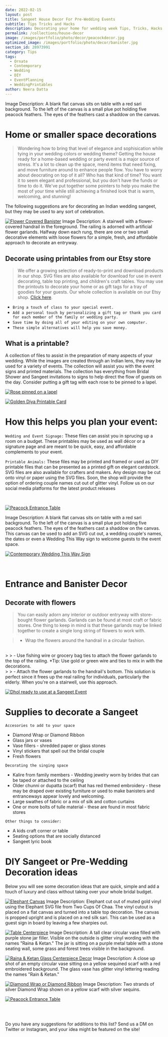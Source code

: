 ```yaml
---
date: 2022-02-15
layout: post
title: Sangeet House Decor For Pre-Wedding Events
subtitle: Tips Tricks and Hacks 
description: Decorating your home for wedding week Tips, Tricks, Hacks and Printables to help create the perfect setting for your event. 
permalink: /collections/house-decor
image: /images/portfolio/photo/decor/peacockdecor.jpg
optimized_image: /images/portfolio/photo/decor/banister.jpg
section_id: 28973991
category: Tips
tags:
  - Ornate
  - Contemporary
  - Wedding
  - DIY
  - EventPlanning
  - WeddingPrintables
author: Neera Datta
---
```

Image Description: A blank flat canvas sits on  table with a red sari background. To the left of the canvas is a small plue pot holding five peacock feathers. The eyes of the feathers cast a shaddow on the canvas.

# Home or smaller space decorations
 
 
>Wondering how to bring that level of elegance and sophisication while tying in your wedding colors or wedding theme? 
>Getting the house ready for a home-based wedding or party event is a major source of stress. It's a lot to clean up the space, mend items that need fixing, and move furniture around to enhance people flow. You have to worry about deocrating on top of it all? Who has that kind of time? You want it to seem elegant and professional, but you don't have the funds or time to do it. We've put together some pointers to help you make the most of your time while still achieving a finished look that is warm, welcoming, and stunning!

The following suggestions are for decorating an Indian wedding sangeet, but they may be used to any sort of celebration.

[![Flower Covered Banister](\images\portfolio\photo\decor\22.jpg)](https://www.etsy.com/shop/TwoCupsOfChaa)
Image Description: A stairwell with a flower-covered handrail in the foreground. The railing is adorned with artificial flower garlands. Halfway down each rung, there are one or two small decorative elements with loose flowers for a simple, fresh, and affordable approach to decorate an entryway.


## Decorate using printables from our Etsy store

>We offer a growing selection of ready-to-print and download products in our shop. SVG files are also available for download for use in event decorating, table top printing, and children's craft tables. You may use the printouts to decorate your home or as gift tags for a tray of goodies for your guests. Our whole collection is available on our Etsy shop. [Click here](https://www.etsy.com/shop/TwoCupsOfChaa).
>
- `Bring a touch of class to your special event.`
- `Add a personal touch by personalizing a gift tag or thank you card for each member of the family or wedding party.`
- `Save time by doing all of your editing on your own computer.`
- `These simple alternatives will help you save money.`

## What is a printable? 

A collection of files to assist in the preparation of many aspects of your wedding. While the images are created through an Indian lens, they may be used for a variety of events. The collection will assist you with the event signs and printed materials. The collection has everything from Bridal Shower and Sangeet invitations to signs to help direct the flow of guests on the day. Consider putting a gift tag with each rose to be pinned to a lapel. 


[![Rose pinned on a lapel](\images\portfolio\photo\decor\Rose.jfif)](https://www.etsy.com/shop/TwoCupsOfChaa)

[![Golden Diya Printable Card](https://i.etsystatic.com/21226651/r/il/9fdb75/3681603525/il_794xN.3681603525_4eg7.jpg)](https://i.etsystatic.com/21226651/r/il/9fdb75/3681603525/il_794xN.3681603525_4eg7.jpg)


# How this helps you plan your event:

`Wedding and Event Signage:` These files can assist you in sprucing up a room on a budget. These printables may be used as wall décor or a signature page and are meant to be quick, easy, and affordable complements to your event.

`Printable Animals:` These files may be printed and framed or used as DIY printable files that can be presented as a printed gift on elegant cardstock. SVG files are also available for crafters and makers. Any design may be cut onto vinyl or paper using the SVG files. Soon, the shop will provide the option of ordering couple names cut out of glitter vinyl. Follow us on our social media platforms for the latest product releases




<br/>

[![Peacock Entrance Table](\images\portfolio\photo\decor\Kalire.jfif)](https://www.etsy.com/shop/TwoCupsOfChaa)

Image Description: A blank flat canvas sits on  table with a red sari background. To the left of the canvas is a small plue pot holding five peacock feathers. The eyes of the feathers cast a shaddow on the canvas. This canvas can be used to add an SVG cut out, a wedding couple's names, the dates or even a Wedding This Way sign to welcome guests to the event space. 




[![Contemporary Wedding This Way Sign](https://i.etsystatic.com/21226651/r/il/1e77f3/3606218300/il_794xN.3606218300_n0hk.jpg)](https://i.etsystatic.com/21226651/r/il/1e77f3/3606218300/il_794xN.3606218300_n0hk.jpg)

<br/>



# Entrance and Banister Decor
## Decorate with flowers
>You can easily adorn any interior or outdoor entryway with store-bought flower garlands. Garlands can be found at most craft or fabric stores. One thing to keep in mind is that these garlands may be linked together to create a single long string of flowers to work with.

>  - Wrap the flowers around the handrail in a circular fashion.
<br/>
>
>  -  Use fishing wire or grocery bag ties to attach the flower garlands to the top of the railing. *Tip: Use gold or green wire and ties to mix in with the decorations.
<br/>
>
>  - Attach the flower garlands to the handrail's bottom. This solution is perfect since it frees up the real railing for individuals, particularly the elderly. When you're on a stairwell, use this approach.
<br/>


[![Dhol ready to use at a Sangeet Event](\images\portfolio\photo\decor\sangeet.jfif)](https://www.etsy.com/shop/TwoCupsOfChaa)
# Supplies to decorate a Sangeet


`Accesories to add to your space`
- Diamond Wrap or Diamond Ribbon
- Glass jars or vases
- Vase fillers - shredded paper or glass stones 
- Vinyl stickers that spell out the bridal couple
- Fresh flowers

`Decorating the singing space`
- Kalire from family members - Wedding jewelry worn by brides that can be taped or attached to the ceiling
- Older chunni or dupatta (scarf) that has red themed embroidery - these may be draped over existing furniture or used to make banisters and entranceways appear lovely and welcoming.
- Large swathes of fabric or a mix of silk and cotton curtains
- One or more bolts of tulle material - these are found in most fabric stores

`Other things to consider:`
- A kids craft corner or table
- Seating options that are socially distanced
- Sangeet lyric book 


# DIY Sangeet or Pre-Wedding Decoration ideas 
Below you will see some decoration ideas that are quick, simple and add a touch of luxury and class without taking over your whole bridal budget. 

[![Elephant Canvas](\images\portfolio\photo\decor\haathi.jpg)](https://www.etsy.com/listing/766395088/african-elephant-pdf-png-svg-design)
Image Description: Elephant cut out of muted gold vinyl using the Elephant SVG file from Two Cups Of Chaa. The vinyl cutout is placed on a flat canvas and turned into a table top decoration. The canvas is propped upright and is placed on a red silk sari. This can be used as a guest sign in board by leaving a few sharpies out. 

[![Table Centerpiece](\images\portfolio\photo\decor\outside.jpg)](https://www.etsy.com/shop/TwoCupsOfChaa)
Image Description: A tall clear circular vase filled with purple stone jar filler. Visible on the outside is glitter vinyl wording with the names "Raina & Ketan." The jar is sitting on a purple metal table with a stone seating wall, some grass and forest trees visible in the background. 

[![Raina & Ketan Glass Centerpiece Decor](\images\portfolio\photo\decor\4.jpg)](https://www.etsy.com/shop/TwoCupsOfChaa)
Image Description: A close up shot of an empty circular vase sitting on a yellow sequined scarf with a red embroidered background. The glass vase has glitter vinyl lettering reading the names "Rain & Ketan."

[![Diamond Wrap or Diamond Ribbon](\images\portfolio\photo\decor\22.jpg)](https://www.etsy.com/shop/TwoCupsOfChaa)
Image Description: Two strands of silver Diamond Wrap shown on a yellow scarf with silver sequins. 

[![Peacock Entrance Table](https://i.etsystatic.com/21226651/r/il/c62c70/3717154513/il_794xN.3717154513_fiux.jpg)](https://www.etsy.com/shop/TwoCupsOfChaa)





<br/>
<br/>

Do you have any suggestions for additions to this list? Send us a DM on Twitter or Instagram, and your idea might be featured on the site!








